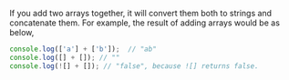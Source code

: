 
  If you add two arrays together, it will convert them both to strings and concatenate them. For example, the result of adding arrays would be as below,

  ```javascript
  console.log(['a'] + ['b']);  // "ab"
  console.log([] + []); // ""
  console.log(![] + []); // "false", because ![] returns false.
  ```
